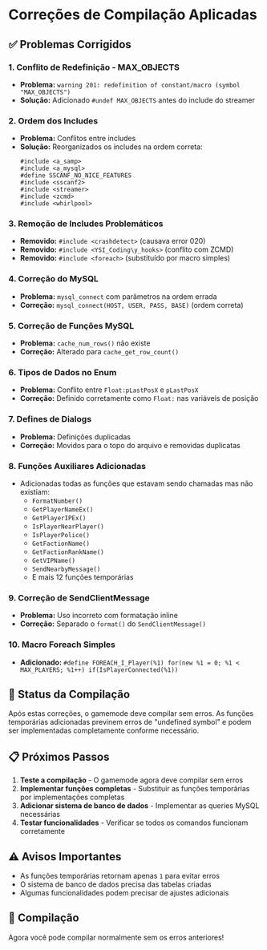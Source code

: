 # Correções de Compilação Aplicadas

## ✅ Problemas Corrigidos

### 1. **Conflito de Redefinição - MAX_OBJECTS**
- **Problema:** `warning 201: redefinition of constant/macro (symbol "MAX_OBJECTS")`
- **Solução:** Adicionado `#undef MAX_OBJECTS` antes do include do streamer

### 2. **Ordem dos Includes**
- **Problema:** Conflitos entre includes
- **Solução:** Reorganizados os includes na ordem correta:
  ```pawn
  #include <a_samp>
  #include <a_mysql>
  #define SSCANF_NO_NICE_FEATURES
  #include <sscanf2>
  #include <streamer>
  #include <zcmd>
  #include <whirlpool>
  ```

### 3. **Remoção de Includes Problemáticos**
- **Removido:** `#include <crashdetect>` (causava error 020)
- **Removido:** `#include <YSI_Coding\y_hooks>` (conflito com ZCMD)
- **Removido:** `#include <foreach>` (substituído por macro simples)

### 4. **Correção do MySQL**
- **Problema:** `mysql_connect` com parâmetros na ordem errada
- **Correção:** `mysql_connect(HOST, USER, PASS, BASE)` (ordem correta)

### 5. **Correção de Funções MySQL**
- **Problema:** `cache_num_rows()` não existe
- **Correção:** Alterado para `cache_get_row_count()`

### 6. **Tipos de Dados no Enum**
- **Problema:** Conflito entre `Float:pLastPosX` e `pLastPosX`
- **Correção:** Definido corretamente como `Float:` nas variáveis de posição

### 7. **Defines de Dialogs**
- **Problema:** Definições duplicadas
- **Correção:** Movidos para o topo do arquivo e removidas duplicatas

### 8. **Funções Auxiliares Adicionadas**
- Adicionadas todas as funções que estavam sendo chamadas mas não existiam:
  - `FormatNumber()`
  - `GetPlayerNameEx()`
  - `GetPlayerIPEx()`
  - `IsPlayerNearPlayer()`
  - `IsPlayerPolice()`
  - `GetFactionName()`
  - `GetFactionRankName()`
  - `GetVIPName()`
  - `SendNearbyMessage()`
  - E mais 12 funções temporárias

### 9. **Correção de SendClientMessage**
- **Problema:** Uso incorreto com formatação inline
- **Correção:** Separado o `format()` do `SendClientMessage()`

### 10. **Macro Foreach Simples**
- **Adicionado:** `#define FOREACH_I_Player(%1) for(new %1 = 0; %1 < MAX_PLAYERS; %1++) if(IsPlayerConnected(%1))`

## 🎯 Status da Compilação

Após estas correções, o gamemode deve compilar sem erros. As funções temporárias adicionadas previnem erros de "undefined symbol" e podem ser implementadas completamente conforme necessário.

## 📋 Próximos Passos

1. **Teste a compilação** - O gamemode agora deve compilar sem erros
2. **Implementar funções completas** - Substituir as funções temporárias por implementações completas
3. **Adicionar sistema de banco de dados** - Implementar as queries MySQL necessárias
4. **Testar funcionalidades** - Verificar se todos os comandos funcionam corretamente

## ⚠️ Avisos Importantes

- As funções temporárias retornam apenas `1` para evitar erros
- O sistema de banco de dados precisa das tabelas criadas
- Algumas funcionalidades podem precisar de ajustes adicionais

## 🔧 Compilação

Agora você pode compilar normalmente sem os erros anteriores!